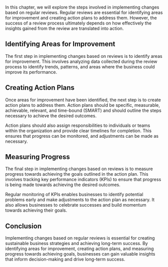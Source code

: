 
In this chapter, we will explore the steps involved in implementing changes based on regular reviews. Regular reviews are essential for identifying areas for improvement and creating action plans to address them. However, the success of a review process ultimately depends on how effectively the insights gained from the review are translated into action.

Identifying Areas for Improvement
---------------------------------

The first step in implementing changes based on reviews is to identify areas for improvement. This involves analyzing data collected during the review process to identify trends, patterns, and areas where the business could improve its performance.

Creating Action Plans
---------------------

Once areas for improvement have been identified, the next step is to create action plans to address them. Action plans should be specific, measurable, achievable, relevant, and time-bound (SMART) and should outline the steps necessary to achieve the desired outcomes.

Action plans should also assign responsibilities to individuals or teams within the organization and provide clear timelines for completion. This ensures that progress can be monitored, and adjustments can be made as necessary.

Measuring Progress
------------------

The final step in implementing changes based on reviews is to measure progress towards achieving the goals outlined in the action plan. This involves tracking key performance indicators (KPIs) to ensure that progress is being made towards achieving the desired outcomes.

Regular monitoring of KPIs enables businesses to identify potential problems early and make adjustments to the action plan as necessary. It also allows businesses to celebrate successes and build momentum towards achieving their goals.

Conclusion
----------

Implementing changes based on regular reviews is essential for creating sustainable business strategies and achieving long-term success. By identifying areas for improvement, creating action plans, and measuring progress towards achieving goals, businesses can gain valuable insights that inform decision-making and drive long-term success.
